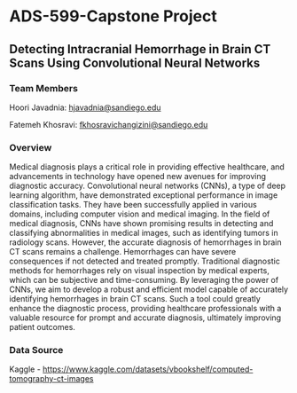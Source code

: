 # ADS-599-Capstone Project

## Detecting Intracranial Hemorrhage in Brain CT Scans Using Convolutional Neural Networks

### Team Members
Hoori Javadnia: hjavadnia@sandiego.edu

Fatemeh Khosravi: fkhosravichangizini@sandiego.edu

### Overview
Medical diagnosis plays a critical role in providing effective healthcare, and advancements in technology have opened new avenues for improving diagnostic accuracy. Convolutional neural networks (CNNs), a type of deep learning algorithm, have demonstrated exceptional performance in image classification tasks. They have been successfully applied in various domains, including computer vision and medical imaging. In the field of medical diagnosis, CNNs have shown promising results in detecting and classifying abnormalities in medical images, such as identifying tumors in radiology scans. However, the accurate diagnosis of hemorrhages in brain CT scans remains a challenge. Hemorrhages can have severe consequences if not detected and treated promptly. Traditional diagnostic methods for hemorrhages rely on visual inspection by medical experts, which can be subjective and time-consuming. By leveraging the power of CNNs, we aim to develop a robust and efficient model capable of accurately identifying hemorrhages in brain CT scans. Such a tool could greatly enhance the diagnostic process, providing healthcare professionals with a valuable resource for prompt and accurate diagnosis, ultimately improving patient outcomes.

### Data Source
Kaggle - https://www.kaggle.com/datasets/vbookshelf/computed-tomography-ct-images

